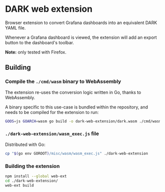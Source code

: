 # DARK web extension

Browser extension to convert Grafana dashboards into an equivalent DARK YAML file.

Whenever a Grafana dashboard is viewed, the extension will add an export button to the dashboard's toolbar.

**Note:** only tested with Firefox.

## Building

### Compile the `./cmd/wasm` binary to WebAssembly

The extension re-uses the conversion logic written in Go, thanks to WebAssembly.

A binary specific to this use-case is bundled within the repository, and needs to be compiled for the extension to run:

```sh
GOOS=js GOARCH=wasm go build -o dark-web-extension/dark.wasm ./cmd/wasm
```

### `./dark-web-extension/wasm_exec.js` file

Distributed with Go:

```sh
cp "$(go env GOROOT)/misc/wasm/wasm_exec.js" ./dark-web-extension
```

### Building the extension

```sh
npm install --global web-ext
cd ./dark-web-extension/
web-ext build
```